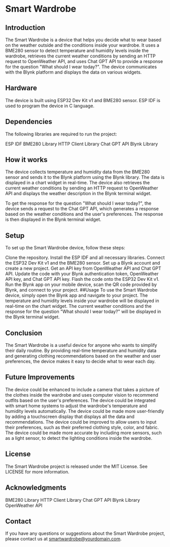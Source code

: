 # Smart Wardrobe
## Introduction
The Smart Wardrobe is a device that helps you decide what to wear based on the weather outside and the conditions inside your wardrobe. It uses a BME280 sensor to detect temperature and humidity levels inside the wardrobe, retrieves the current weather conditions by sending an HTTP request to OpenWeather API, and uses Chat GPT API to provide a response for the question "What should I wear today?". The device communicates with the Blynk platform and displays the data on various widgets.

## Hardware
The device is built using ESP32 Dev Kit v1 and BME280 sensor. ESP IDF is used to program the device in C language.

## Dependencies
The following libraries are required to run the project:

ESP IDF
BME280 Library
HTTP Client Library
Chat GPT API
Blynk Library
## How it works
The device collects temperature and humidity data from the BME280 sensor and sends it to the Blynk platform using the Blynk library. The data is displayed in a chart widget in real-time. The device also retrieves the current weather conditions by sending an HTTP request to OpenWeather API and displays the weather description in the Blynk terminal widget.

To get the response for the question "What should I wear today?", the device sends a request to the Chat GPT API, which generates a response based on the weather conditions and the user's preferences. The response is then displayed in the Blynk terminal widget.

## Setup
To set up the Smart Wardrobe device, follow these steps:

Clone the repository.
Install the ESP IDF and all necessary libraries.
Connect the ESP32 Dev Kit v1 and the BME280 sensor.
Set up a Blynk account and create a new project.
Get an API key from OpenWeather API and Chat GPT API.
Update the code with your Blynk authentication token, OpenWeather API key, and Chat GPT API key.
Flash the code onto the ESP32 Dev Kit v1.
Run the Blynk app on your mobile device, scan the QR code provided by Blynk, and connect to your project.
##Usage
To use the Smart Wardrobe device, simply open the Blynk app and navigate to your project. The temperature and humidity levels inside your wardrobe will be displayed in real-time on the chart widget. The current weather conditions and the response for the question "What should I wear today?" will be displayed in the Blynk terminal widget.

## Conclusion
The Smart Wardrobe is a useful device for anyone who wants to simplify their daily routine. By providing real-time temperature and humidity data and generating clothing recommendations based on the weather and user preferences, the device makes it easy to decide what to wear each day.
## Future Improvements
The device could be enhanced to include a camera that takes a picture of the clothes inside the wardrobe and uses computer vision to recommend outfits based on the user's preferences.
The device could be integrated with smart home systems to adjust the wardrobe's temperature and humidity levels automatically.
The device could be made more user-friendly by adding a touchscreen display that displays all the data and recommendations.
The device could be improved to allow users to input their preferences, such as their preferred clothing style, color, and fabric.
The device could be made more accurate by including more sensors, such as a light sensor, to detect the lighting conditions inside the wardrobe.
## License
The Smart Wardrobe project is released under the MIT License. See LICENSE for more information.

## Acknowledgments
BME280 Library
HTTP Client Library
Chat GPT API
Blynk Library
OpenWeather API
## Contact
If you have any questions or suggestions about the Smart Wardrobe project, please contact us at smartwardrobe@yourdomain.com.
